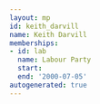 ```yaml
---
layout: mp
id: keith_darvill
name: Keith Darvill
memberships:
- id: lab
  name: Labour Party
  start: 
  end: '2000-07-05'
autogenerated: true
---
```

